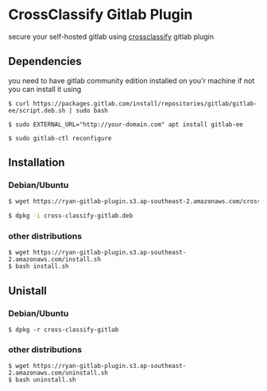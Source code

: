 
# CrossClassify Gitlab Plugin

secure your self-hosted gitlab using [crossclassify](https://www.crossclassify.com/) gitlab plugin

## Dependencies
you need to have gitlab community edition installed on you'r machine
if not you can install it using 
```
$ curl https://packages.gitlab.com/install/repositories/gitlab/gitlab-ee/script.deb.sh | sudo bash
```

```
$ sudo EXTERNAL_URL="http://your-domain.com" apt install gitlab-ee
```

```
$ sudo gitlab-ctl reconfigure
```

## Installation

###  Debian/Ubuntu
```bash
$ wget https://ryan-gitlab-plugin.s3.ap-southeast-2.amazonaws.com/cross-classify-gitlab.deb

$ dpkg -i cross-classify-gitlab.deb
```

### other distributions
```
$ wget https://ryan-gitlab-plugin.s3.ap-southeast-2.amazonaws.com/install.sh
$ bash install.sh
```

## Unistall
### Debian/Ubuntu
```
$ dpkg -r cross-classify-gitlab
```

### other distributions
```
$ wget https://ryan-gitlab-plugin.s3.ap-southeast-2.amazonaws.com/uninstall.sh
$ bash uninstall.sh
```



